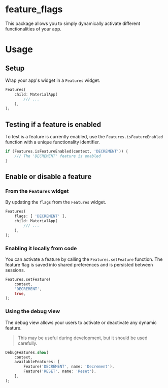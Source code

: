 
# feature_flags

This package allows you to simply dynamically activate different functionalities of your app.

# Usage

## Setup

Wrap your app's widget in a `Features` widget.

```dart
Features(
    child: MaterialApp(
        /// ...
    ),
);
```

## Testing if a feature is enabled

To test is a feature is currently enabled, use the `Features.isFeatureEnabled` function with a unique functionality identifier.

```dart
if (Features.isFeatureEnabled(context, 'DECREMENT')) {
    /// The 'DECREMENT' feature is enabled
}
```

## Enable or disable a feature

### From the `Features` widget

By updating the `flags` from the `Features` widget.

```dart
Features(
    flags: [ 'DECREMENT' ],
    child: MaterialApp(
        /// ...
    ),
);
```

### Enabling it locally from code

You can activate a feature by calling the `Features.setFeature` function. The feature flag is saved into shared preferences and is persisted between sessions.

```dart
Features.setFeature(
    context,
    'DECREMENT',
    true,
);
```

### Using the debug view

The debug view allows your users to activate or deactivate any dynamic feature.

> This may be useful during development, but it should be used carefully.

```dart
DebugFeatures.show(
    context,
    availableFeatures: [
        Feature('DECREMENT', name: 'Decrement'),
        Feature('RESET', name: 'Reset'),
    ],
);
```
